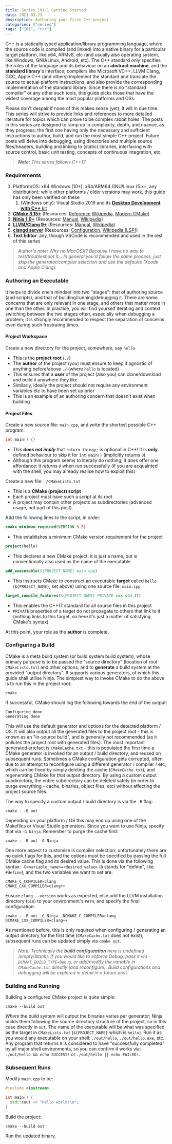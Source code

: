 ```yaml
---
title: Series 101-1 Getting Started
date: 2021-03-23
description: Authoring your first C++ project
categories: ["series"]
tags: ["101", "c++"]
---
```


C++ is a statically typed application/library programming language, where the source code is compiled (and linked) into a native binary for a particular target platform, like x64, ARMv8, etc (and usually also operating system, like Windows, GNU/Linux, Android, etc). The C++ standard only specifies the rules of the language and its behaviour on an **abstract machine**, and the **standard library**'s interface; compilers like Microsoft VC++, LLVM Clang, GCC, Apple C++ (and others) implement the standard and translate the source to actual platform instructions, and also provide the corresponding implementation of the standard library. Since there is no "standard compiler" or any other such tools, this guide picks those that have the widest coverage among the most popular platforms and OSs.

Please don't despair if none of this makes sense (yet), it will in due time. This series will strive to provide links and references to more detailed literature for topics which can prove to be complex rabbit holes. The posts in this series are designed to ramp up in complexity, depth, and nuance, as they progress; the first one having only the necessary and sufficient instructions to author, build, and run the most simple C++ project. Future posts will delve into debugging, using directories and multiple source files/headers, building and linking to (static) libraries, interfacing with source control, basic unit testing, concepts of continuous integration, etc.

> _**Note:** This series follows C++17_

### Requirements

1. Platform/OS: x64 Windows (10+), x64/ARM64 GNU/Linux (5.x+, any distribution): while other platforms / older versions may work, this guide has only been verified on these
   1. (Windows only): Visual Studio 2019 and its [**Desktop Development with C++** kit](https://docs.microsoft.com/en-us/cpp/build/media/vscpp-concierge-choose-workload.gif?view=msvc-160)
1. **[CMake 3.15+](https://cmake.org/download)** (Resources: [Reference](https://cmake.org/cmake/help/v3.20/) [Wikipedia](https://en.wikipedia.org/wiki/CMake), [Modern CMake](https://cliutils.gitlab.io/modern-cmake/modern-cmake.pdf))
1. **[Ninja 1.9+](https://github.com/ninja-build/ninja/releases)** (Resources: [Manual](https://ninja-build.org/manual.html), [Wikipedia](<https://en.wikipedia.org/wiki/Ninja_(build_system)>))
1. **[LLVM/Clang 9+](https://releases.llvm.org/download.html)** (Resources: [Manual](https://clang.llvm.org/docs/UsersManual.html), [Wikipedia](https://en.wikipedia.org/wiki/Clang))
1. **[clangd server](https://clangd.llvm.org/installation.html)** (Resources: [Configuration](https://clangd.llvm.org/config.html), [Wikipedia (LSP)](https://en.wikipedia.org/wiki/Language_Server_Protocol))
1. **Text Editor**: any, though VSCode is recommended and used in the rest of this series

> _Author's note: Why no MacOSX? Because I have no way to test/troubleshoot it... In general you'd follow the same process, just skip the generator/compiler selection and use the defaults (Xcode and Apple Clang)._

### Authoring an Executable

It helps to divide one's mindset into two "stages": that of authoring source (and scripts), and that of building/running/debugging it. There are some concerns that are only relevant in one stage, and others that matter more in one than the other. In practice, you will find yourself iterating and context switching between the two stages often, especially when debugging a problem; it is strongly recommended to respect the separation of concerns even during such frustrating times.

#### Project Workspace

Create a new directory for the project, somewhere, say `hello`

- This is the **project root** (`./`)
- The **author** of the project (you) must ensure to keep it agnostic of anything before/above `./` (where `hello` is located)
- This ensures that a **user** of the project (also you) can clone/download and build it anywhere they like
- Similarly, ideally the project should not require any environment variables etc to have been set up prior
- This is an example of an authoring concern that doesn't exist when building

#### Project Files

Create a new source file: `main.cpp`, and write the shortest possible C++ program:

```cpp
int main() {}
```

- This **_does not imply_** that `return thingy;` is optional in C++! It is **only** defined behaviour to skip it for `int main()` (implicitly returns `0`)
- Although this program seems to literally do nothing, it _does_ offer one affordance: it _returns `0`_ when run successfully (if you are acquainted with the shell, you may already realise how to exploit this)

Create a new file: `./CMakeLists.txt`

- This is a **CMake (project) script**
- Each project must have such a script at its root
- A project may contain other projects as subdirectories (advanced usage, not part of this post)

Add the following lines to the script, in order:

```cmake
cmake_minimum_required(VERSION 3.3)
```

- This establishes a minimum CMake version requirement for the project

```cmake
project(hello)
```

- This declares a new CMake project, it is just a name, but is conventionally also used as the name of the executable

```cmake
add_executable(${PROJECT_NAME} main.cpp)
```

- This instructs CMake to construct an executable **target** called `hello` (`${PROJECT_NAME}`, set above) using one source file: `main.cpp`

```cmake
target_compile_features(${PROJECT_NAME} PRIVATE cxx_std_17)
```

- This enables the C++17 standard for all source files in this project
- `PRIVATE` properties of a target do not propagate to others that link to it (nothing links to this target, so here it's just a matter of satisfying CMake's syntax)

At this point, your role as the **author** is complete.

### Configuring a Build

CMake is a meta build system (or build system build system), whose primary purpose is to be passed the "source directory" (location of root `CMakeLists.txt`) and other options, and to **generate** a build system at the provided "output directory". It supports various generators, of which this guide shall utilise Ninja. The simplest way to invoke CMake to do the above is to run this in the project root:

```
cmake .
```

If successful, CMake should log the following towards the end of the output:

```
Configuring done
Generating done
```

This will use the default generator and options for the detected platform / OS. It will also output all the generated files to the project root - this is known as an "in-source build", and is generally not recommended (as it pollutes the project root with generated files). The most important generated artefact is `CMakeCache.txt` - this is populated the first time a CMake generator is invoked for an output / build directory, and reused on subsequent runs. Sometimes a CMake configuration gets corrupted, often due to an attempt to reconfigure using a different generator / compiler / etc, which can be fixed by simply deleting the cache (`CMakeCache.txt`), and regenerating CMake for that output directory. By using a custom output subdirectory, the entire subdirectory can be deleted safely (in order to purge everything - cache, binaries, object files, etc) without affecting the project source files.

The way to specify a custom output / build directory is via the `-B` flag:

```
cmake . -B out
```

Depending on your platform / OS this may end up using one of the Makefiles or Visual Studio generators. Since you want to use Ninja, specify that via `-G Ninja`. Remember to purge the cache first:

```
cmake . -B out -G Ninja
```

One more aspect to customise is compiler selection; unfortunately there are no quick flags for this, and the options must be specified by passing the full CMake cache flag and its desired value. This is done via the following syntax: `-D<variable_name>=<desired_value>` (`D` stands for "define", like `#define`), and the two variables we want to set are:

```
CMAKE_C_COMPILER=clang
CMAKE_CXX_COMPILER=clang++
```

Ensure `clang --version` works as expected, else add the LLVM installation directory (`bin`) to your environment's `PATH`, and specify the final configuration:

```
cmake . -B out -G Ninja -DCMAKE_C_COMPILER=clang -DCMAKE_CXX_COMPILER=clang++
```

As mentioned before, this is only required when configuring / generating an output directory for the first time (`CMakeCache.txt` does not exist); subsequent runs can be updated simply via `cmake out`.

> _Note: Technically the **build configuration** here is undefined (empty/blank); if you would like to enforce Debug, pass it via `-DCMAKE_BUILD_TYPE=Debug`, or add/modify the variable in `CMakeCache.txt` directly (and reconfigure). Build configurations and debugging will be explored in detail in a future post._

### Building and Running

Building a configured CMake project is quite simple:

```
cmake --build out
```

_Where_ the build system will output the binaries varies per generator; Ninja builds them following the source directory structure of the project, so in this case directly in `out`. The name of the executable will be what was specified as the target in `CMakeLists.txt` (`${PROJECT_NAME}` which is `hello`). Run it as you would any executable on your shell: `./out/hello`, `./out/hello.exe`, etc. Any program that returns `0` is considered to have "successfully completed" by all major shell environments, so you can confirm it works via: `./out/hello && echo SUCCESS!` or `./out/hello || echo FAILED!`.

### Subsequent Runs

Modify `main.cpp` to be:

```cpp
#include <iostream>

int main() {
  std::cout << "Hello world!\n";
}
```

Build the project:

```
cmake --build out
```

Run the updated binary.
